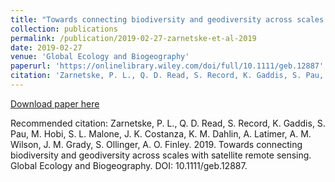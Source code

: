 ```yaml
---
title: "Towards connecting biodiversity and geodiversity across scales with satellite remote sensing"
collection: publications
permalink: /publication/2019-02-27-zarnetske-et-al-2019
date: 2019-02-27
venue: 'Global Ecology and Biogeography'
paperurl: 'https://onlinelibrary.wiley.com/doi/full/10.1111/geb.12887'
citation: 'Zarnetske, P. L., Q. D. Read, S. Record, K. Gaddis, S. Pau, M. Hobi, S. L. Malone, J. K. Costanza, K. M. Dahlin, A. Latimer, A. M. Wilson, J. M. Grady, S. Ollinger, A. O. Finley. 2019. Towards connecting biodiversity and geodiversity across scales with satellite remote sensing. Global Ecology and Biogeography. DOI: 10.1111/geb.12887.'
---
```

[Download paper here](https://onlinelibrary.wiley.com/doi/full/10.1111/geb.12887)

Recommended citation: Zarnetske, P. L., Q. D. Read, S. Record, K. Gaddis, S. Pau, M. Hobi, S. L. Malone, J. K. Costanza, K. M. Dahlin, A. Latimer, A. M. Wilson, J. M. Grady, S. Ollinger, A. O. Finley. 2019. Towards connecting biodiversity and geodiversity across scales with satellite remote sensing. Global Ecology and Biogeography. DOI: 10.1111/geb.12887.